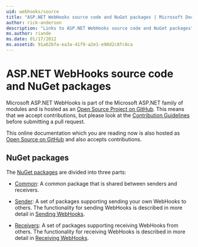```yaml
---
uid: webhooks/source
title: "ASP.NET WebHooks source code and NuGet packages | Microsoft Docs"
author: rick-anderson
description: "Links to ASP.NET WebHooks source code and NuGet packages"
ms.author: riande
ms.date: 01/17/2012
ms.assetid: 91a62bfa-ea3a-41f9-a2e1-e90d2c8fc8ca
---
```

# ASP.NET WebHooks source code and NuGet packages

Microsoft ASP.NET WebHooks is part of the Microsoft ASP.NET family of modules and is hosted as an [Open Source Project on GitHub](https://github.com/aspnet/aspnetwebhooks). This means that we accept contributions, but please look at the [Contribution Guidelines](https://github.com/aspnet/Home/blob/master/CONTRIBUTING.md) before submitting a pull request.

This online documentation which you are reading now is also hosted as [Open Source on GitHub](https://github.com/aspnet/AspNetWebHooks) and also accepts contributions.

## NuGet packages

The [NuGet packages](https://nuget.org/packages?q=Microsoft.AspNet.WebHooks) are divided into three parts:

* [Common](https://www.nuget.org/packages?q=Microsoft.AspNet.WebHooks.Common): A common package that is shared between senders and receivers.

* [Sender](https://www.nuget.org/packages?q=Microsoft.AspNet.WebHooks.Custom): A set of packages supporting sending your own WebHooks to others. The functionality for sending WebHooks is described in more detail in [Sending WebHooks](sending/senders.md).

* [Receivers](https://www.nuget.org/packages?q=Microsoft.AspNet.WebHooks.Receivers): A set of packages supporting receiving WebHooks from others. The functionality for receiving WebHooks is described in more detail in [Receiving WebHooks](receiving/index.md).
